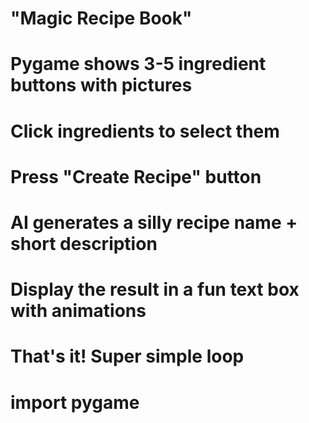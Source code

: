 # "Magic Recipe Book"

# Pygame shows 3-5 ingredient buttons with pictures
# Click ingredients to select them
# Press "Create Recipe" button
# AI generates a silly recipe name + short description
# Display the result in a fun text box with animations
# That's it! Super simple loop
# import pygame
